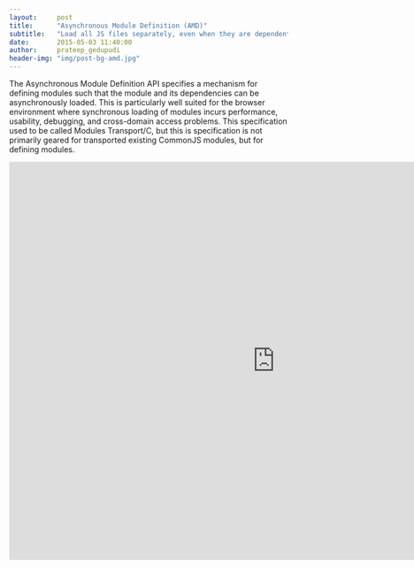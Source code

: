 ```yaml
---
layout:     post
title:      "Asynchronous Module Definition (AMD)"
subtitle:   "Load all JS files separately, even when they are dependent on each other"
date:       2015-05-03 11:40:00
author:     prateep_gedupudi
header-img: "img/post-bg-amd.jpg"
---
```


<p>The Asynchronous Module Definition API specifies a mechanism for defining modules such that the module and its dependencies can be asynchronously loaded. This is particularly well suited for the browser environment where synchronous loading of modules incurs performance, usability, debugging, and cross-domain access problems. This specification used to be called Modules Transport/C, but this is specification is not primarily geared for transported existing CommonJS modules, but for defining modules.</p>
<div class="embed-responsive embed-responsive-16by9">
	<iframe width="960" height="720" src="https://www.youtube.com/embed/VbNIgPGBLRI" frameborder="0" allowfullscreen></iframe>
</div>
